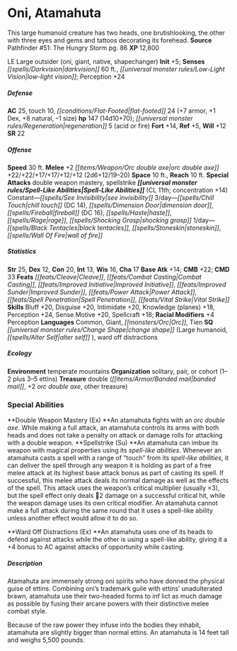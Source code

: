 ﻿---
cssclass: [monsters]
title1: Oni, Atamahuta
desc_short: This large humanoid creature has two heads, one brutishlooking, the other
  with three eyes and gems and tattoos decorating its forehead.
title2: Atamahuta
CR: 11
sources:
- name: 'Pathfinder #51: The Hungry Storm'
  page: 86
  link: http://paizo.com/pathfinder/v5748btpy8kgv
XP: 12800
alignment: LE
size: Large
type: outsider
subtypes:
- oni
- giant
- native
- shapechanger
initiative:
  bonus: 5
senses:
  darkvision: 60
  low-light vision: true
AC:
  AC: 25
  touch: 10
  flat_footed: 24
  components:
    armor: 7
    dex: 1
    natural: 8
    size: -1
HP:
  HP: 147
  long: 14d10+70
  regeneration: 5
  regeneration_weakness: acid or fire
saves:
  fort: 14
  ref: 5
  will: 12
SR: 22
speeds:
  base: 30
attacks:
  melee:
  - - text: +2 orc double axe +22/+22/+17/+17/+12/+12 (2d6+12/19-20)
      entries:
      - - damage: 2d6+12
          crit_range: 19-20
      attack: +2 orc double axe
      bonus:
      - 22
      - 22
      - 17
      - 17
      - 12
      - 12
  special:
  - double weapon mastery
  - spellstrike
space: 10
reach: 10
spell_like_abilities:
  entries:
  - name: see invisibility
    source: default
    freq: Constant
  - name: chill touch
    source: default
    freq: 3/day
    DC: 14
  - name: dimension door
    source: default
    freq: 3/day
  - name: fireball
    source: default
    freq: 3/day
    DC: 16
  - name: haste
    source: default
    freq: 3/day
  - name: rage
    source: default
    freq: 3/day
  - name: shocking grasp
    source: default
    freq: 3/day
  - name: black tentacles
    source: default
    freq: 1/day
  - name: stoneskin
    source: default
    freq: 1/day
  - name: wall of fire
    source: default
    freq: 1/day
  sources:
  - name: default
    CL: 11
    concentration: 14
ability_scores:
  STR: 25
  DEX: 12
  CON: 20
  INT: 13
  WIS: 16
  CHA: 17
BAB: 14
CMB: 22
CMD: 33
feats:
- name: Cleave
- name: Combat Casting
- name: Improved Initiative
- name: Improved Sunder
- name: Power Attack
- name: Spell Penetration
- name: Vital Strike
skills:
  Bluff: 20
  Disguise: 20
  Intimidate: 20
  Knowledge (planes): 18
  Perception: 24
  Sense Motive: 20
  Spellcraft: 18
  _racial_mods:
    Perception:
      _: 4
languages:
- Common
- Giant
- Orc
- Tien
special_qualities:
- change shape (Large humanoid, alter self )
- ward off distractions
ecology:
  environment: temperate mountains
  organization: solitary, pair, or cohort (1-2 plus 3-5 ettins)
  treasure_type: double
  treasure:
  - banded mail
  - +2 orc double axe
  - other treasure
special_abilities:
  Double Weapon Mastery (Ex): An atamahuta fights with an orc double axe. While making
    a full attack, an atamahuta controls its arms with both heads and does not take
    a penalty on attack or damage rolls for attacking with a double weapon.
  Spellstrike (Su): "An atamahuta can imbue its weapon with magical properties using\
    \ its spell-like abilities. Whenever an atamahuta casts a spell with a range of\
    \ “touch” from its spell-like abilities, it can deliver the spell through any\
    \ weapon it is holding as part of a free melee attack at its highest base attack\
    \ bonus as part of casting its spell. If successful, this melee attack deals its\
    \ normal damage as well as the effects of the spell. This attack uses the weapon's\
    \ critical multiplier (usually ×3), but the spell effect only deals \e2 damage\
    \ on a successful critical hit, while the weapon damage uses its own critical\
    \ modifier. An atamahuta cannot make a full attack during the same round that\
    \ it uses a spell-like ability unless another effect would allow it to do so."
  Ward Off Distractions (Ex): An atamahuta uses one of its heads to defend against
    attacks while the other is using a spell-like ability, giving it a +4 bonus to
    AC against attacks of opportunity while casting.
desc_long: |-
  Atamahuta are immensely strong oni spirits who have donned the physical guise of ettins. Combining oni's trademark guile with ettins' unadulterated brawn, atamahuta use their two-headed forms to inf lict as much damage as possible by fusing their arcane powers with their distinctive melee combat style.

  Because of the raw power they infuse into the bodies they inhabit, atamahuta are slightly bigger than normal ettins. An atamahuta is 14 feet tall and weighs 5,500 pounds.

---

# Oni, Atamahuta
This large humanoid creature has two heads, one brutishlooking, the other with three eyes and gems and tattoos decorating its forehead.
**Source** Pathfinder #51: The Hungry Storm pg. 86
**XP** 12,800

LE Large outsider (oni, giant, native, shapechanger)
**Init** +5; **Senses** _[[spells/Darkvision|darkvision]]_ 60 ft., _[[universal monster rules/Low-Light Vision|low-light vision]]_; Perception +24

##### Defense

**AC** 25, touch 10, _[[conditions/Flat-Footed|flat-footed]]_ 24 (+7 armor, +1 Dex, +8 natural, –1 size)
**hp** 147 (14d10+70); _[[universal monster rules/Regeneration|regeneration]]_ 5 (acid or fire)
**Fort** +14, **Ref** +5, **Will** +12
**SR** 22

##### Offense
**Speed** 30 ft.
**Melee** +2 _[[items/Weapon/Orc double axe|orc double axe]]_ +22/+22/+17/+17/+12/+12 (2d6+12/19–20)
**Space** 10 ft., **Reach** 10 ft.
**Special Attacks** double weapon mastery, spellstrike
**_[[universal monster rules/Spell-Like Abilities|Spell-Like Abilities]]_** (CL 11th; concentration +14)
Constant—_[[spells/See Invisibility|see invisibility]]_
3/day—_[[spells/Chill Touch|chill touch]]_ (DC 14), _[[spells/Dimension Door|dimension door]]_, _[[spells/Fireball|fireball]]_ (DC 16), _[[spells/Haste|haste]]_, _[[spells/Rage|rage]]_, _[[spells/Shocking Grasp|shocking grasp]]_
1/day—_[[spells/Black Tentacles|black tentacles]]_, _[[spells/Stoneskin|stoneskin]]_, _[[spells/Wall Of Fire|wall of fire]]_

##### Statistics
**Str** 25, **Dex** 12, **Con** 20, **Int** 13, **Wis** 16, **Cha** 17
**Base Atk** +14; **CMB** +22; **CMD** 33
**Feats** _[[feats/Cleave|Cleave]]_, _[[feats/Combat Casting|Combat Casting]]_, _[[feats/Improved Initiative|Improved Initiative]]_, _[[feats/Improved Sunder|Improved Sunder]]_, _[[feats/Power Attack|Power Attack]]_, _[[feats/Spell Penetration|Spell Penetration]]_, _[[feats/Vital Strike|Vital Strike]]_
**Skills** Bluff +20, Disguise +20, Intimidate +20, Knowledge (planes) +18, Perception +24, Sense Motive +20, Spellcraft +18; **Racial Modifiers** +4 Perception
**Languages** Common, Giant, _[[monsters/Orc|Orc]]_, Tien
**SQ** _[[universal monster rules/Change Shape|change shape]]_ (Large humanoid, _[[spells/Alter Self|alter self]]_ ), ward off distractions

##### Ecology

**Environment** temperate mountains
**Organization** solitary, pair, or cohort (1–2 plus 3–5 ettins)
**Treasure** double (_[[items/Armor/Banded mail|banded mail]]_, +2 _orc double axe_, other treasure)

### Special Abilities

**Double Weapon Mastery (Ex) **An atamahuta fights with an _orc double axe_. While making a full attack, an atamahuta controls its arms with both heads and does not take a penalty on attack or damage rolls for attacking with a double weapon.
**Spellstrike (Su) **An atamahuta can imbue its weapon with magical properties using its _spell-like abilities_. Whenever an atamahuta casts a spell with a range of “touch” from its _spell-like abilities_, it can deliver the spell through any weapon it is holding as part of a free melee attack at its highest base attack bonus as part of casting its spell. If successful, this melee attack deals its normal damage as well as the effects of the spell. This attack uses the weapon’s critical multiplier (usually ×3), but the spell effect only deals 2 damage on a successful critical hit, while the weapon damage uses its own critical modifier. An atamahuta cannot make a full attack during the same round that it uses a spell-like ability unless another effect would allow it to do so.

**Ward Off Distractions (Ex) **An atamahuta uses one of its heads to defend against attacks while the other is using a spell-like ability, giving it a +4 bonus to AC against attacks of opportunity while casting.

##### Description

Atamahuta are immensely strong oni spirits who have donned the physical guise of ettins. Combining oni’s trademark guile with ettins’ unadulterated brawn, atamahuta use their two-headed forms to inf lict as much damage as possible by fusing their arcane powers with their distinctive melee combat style.

Because of the raw power they infuse into the bodies they inhabit, atamahuta are slightly bigger than normal ettins. An atamahuta is 14 feet tall and weighs 5,500 pounds.